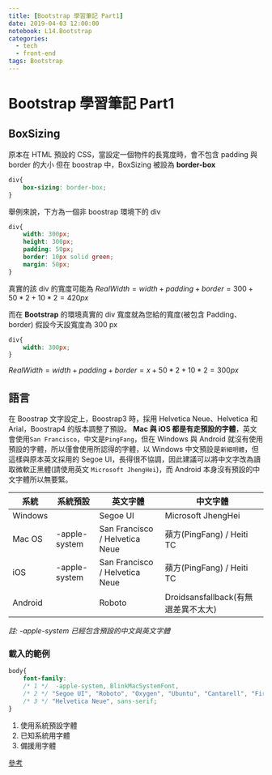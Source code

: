 ```yaml
---
title: [Bootstrap 學習筆記 Part1]
date: 2019-04-03 12:00:00
notebook: L14.Bootstrap
categories:
  - tech
  - front-end
tags: Bootstrap
---
```


# Bootstrap 學習筆記 Part1

## BoxSizing

原本在 HTML 預設的 CSS，當設定一個物件的長寬度時，會不包含 padding 與 border 的大小
但在 boostrap 中，BoxSizing 被設為 **border-box**

```CSS {.line-numbers}
div{
    box-sizing: border-box;
}
```

舉例來說，下方為一個非 boostrap 環境下的 div

```CSS {.line-numbers}
div{
    width: 300px;
    height: 300px;
    padding: 50px;
    border: 10px solid green;
    margin: 50px;
}
```

真實的該 div 的寬度可能為
$RealWidth = width + padding + border = 300 + 50 * 2 + 10 *2 = 420 px$

而在 **Bootstrap** 的環境真實的 div 寬度就為您給的寬度(被包含 Padding、border)
假設今天設寬度為 300 px

```CSS {.line-numbers}
div{
    width: 300px;
}
```

$RealWidth = width + padding + border = x + 50 * 2 +  10 *2 = 300 px$

## 語言

在 Boostrap 文字設定上，Boostrap3 時，採用 Helvetica Neue、Helvetica 和 Arial，Boostrap4 的版本調整了預設。 **Mac 與 iOS 都是有走預設的字體**，英文會使用`San Francisco`，中文是`PingFang`，但在 Windows 與 Android 就沒有使用預設的字體，所以僅會使用所認得的字體，以 Windows 中文預設是`新細明體`，但這樣與原本英文採用的 Segoe UI，長得很不協調，因此建議可以將中文字改為讀取微軟正黑體(請使用英文 `Microsoft JhengHei`)，而 Android 本身沒有預設的中文字體所以無要緊。

| 系統    | 系統預設      | 英文字體                       | 中文字體                            |
| ------- | ------------- | ------------------------------ | ----------------------------------- |
| Windows |               | Segoe UI                       | Microsoft JhengHei                  |
| Mac OS  | -apple-system | San Francisco / Helvetica Neue | 蘋方(PingFang) / Heiti TC           |
| iOS     | -apple-system | San Francisco / Helvetica Neue | 蘋方(PingFang) / Heiti TC           |
| Android |               | Roboto                         | Droidsansfallback(有無選差異不太大) |

_註: -apple-system 已經包含預設的中文與英文字體_

### 載入的範例

```CSS {.line-numbers}
body{
    font-family:
    /* 1 */  -apple-system, BlinkMacSystemFont,
    /* 2 */ "Segoe UI", "Roboto", "Oxygen", "Ubuntu", "Cantarell", "Fira Sans", "Droid Sans", "Microsoft JhengHei",
    /* 3 */ "Helvetica Neue", sans-serif;
}
```

1. 使用系統預設字體
2. 已知系統用字體
3. 備援用字體

[參考](https://csspod.com/using-the-system-font-in-web-content/)
